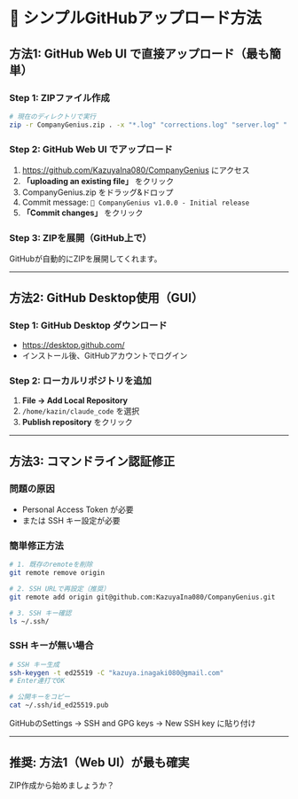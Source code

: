 # 🎯 シンプルGitHubアップロード方法

## 方法1: GitHub Web UI で直接アップロード（最も簡単）

### Step 1: ZIPファイル作成
```bash
# 現在のディレクトリで実行
zip -r CompanyGenius.zip . -x "*.log" "corrections.log" "server.log" ".git/*"
```

### Step 2: GitHub Web UI でアップロード
1. https://github.com/KazuyaIna080/CompanyGenius にアクセス
2. **「uploading an existing file」** をクリック
3. CompanyGenius.zip をドラッグ&ドロップ
4. Commit message: `🧠 CompanyGenius v1.0.0 - Initial release`
5. **「Commit changes」** をクリック

### Step 3: ZIPを展開（GitHub上で）
GitHubが自動的にZIPを展開してくれます。

---

## 方法2: GitHub Desktop使用（GUI）

### Step 1: GitHub Desktop ダウンロード
- https://desktop.github.com/
- インストール後、GitHubアカウントでログイン

### Step 2: ローカルリポジトリを追加
1. **File → Add Local Repository**
2. `/home/kazin/claude_code` を選択
3. **Publish repository** をクリック

---

## 方法3: コマンドライン認証修正

### 問題の原因
- Personal Access Token が必要
- または SSH キー設定が必要

### 簡単修正方法
```bash
# 1. 既存のremoteを削除
git remote remove origin

# 2. SSH URLで再設定（推奨）
git remote add origin git@github.com:KazuyaIna080/CompanyGenius.git

# 3. SSH キー確認
ls ~/.ssh/
```

### SSH キーが無い場合
```bash
# SSH キー生成
ssh-keygen -t ed25519 -C "kazuya.inagaki080@gmail.com"
# Enter連打でOK

# 公開キーをコピー
cat ~/.ssh/id_ed25519.pub
```

GitHubのSettings → SSH and GPG keys → New SSH key に貼り付け

---

## 推奨: 方法1（Web UI）が最も確実

ZIP作成から始めましょうか？